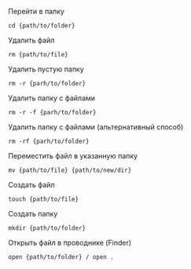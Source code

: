 Перейти в папку 

```
cd {path/to/folder}
```

Удалить файл 

```
rm {path/to/file}
```

Удалить пустую папку

```
rm -r {parh/to/folder}
```

Удалить папку с файлами

```
rm -r -f {parh/to/folder}
```

Удалить папку с файлами (альтернативный способ)

```
rm -rf {parh/to/folder}
```

Переместить файл в указанную папку

```
mv {path/to/file} {path/to/new/dir}
```

Создать файл

```
touch {path/to/file}
```

Создать папку

```
mkdir {path/to/folder}
```

Открыть файл в проводнике (Finder)

```
open {path/to/folder} / open .
```
